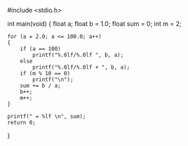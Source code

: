 #include <stdio.h>

int main(void)
{
	float a;
	float b = 1.0;
	float sum = 0;
	int m = 2;


	for (a = 2.0; a <= 100.0; a++)
	{
		if (a == 100)
			printf("%.0lf/%.0lf ", b, a);
		else
			printf("%.0lf/%.0lf + ", b, a);
		if (m % 10 == 0)
			printf("\n");
		sum += b / a;		
		b++;
		m++;
	}

	printf(" = %lf \n", sum);
	return 0;
}
